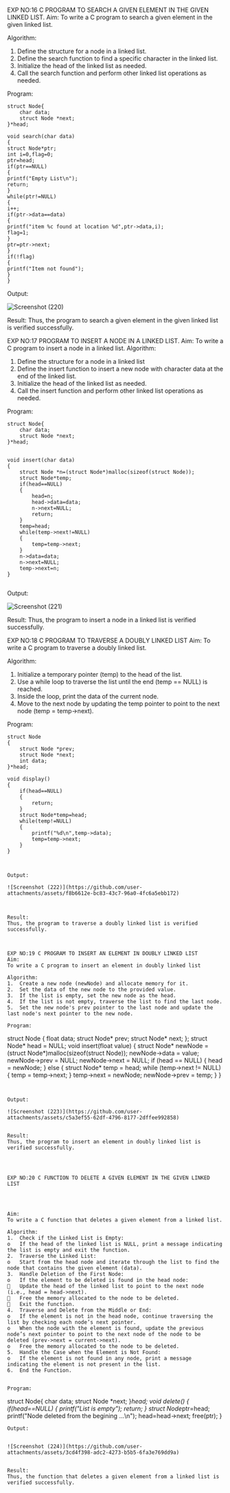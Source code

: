 EXP NO:16 C PROGRAM TO SEARCH A GIVEN ELEMENT IN THE GIVEN LINKED LIST.
Aim:
To write a C program to search a given element in the given linked list.

Algorithm:
1.	Define the structure for a node in a linked list.
2.	Define the search function to find a specific character in the linked list.
3.	Initialize the head of the linked list as needed.
4.	Call the search function and perform other linked list operations as needed.
 
Program:

```
struct Node{
    char data; 
    struct Node *next;
}*head;

void search(char data)
{
struct Node*ptr;
int i=0,flag=0;
ptr=head;
if(ptr==NULL)
{
printf("Empty List\n");
return;
}
while(ptr!=NULL)
{
i++;
if(ptr->data==data)
{
printf("item %c found at location %d",ptr->data,i);
flag=1;
}
ptr=ptr->next;
}
if(!flag)
{
printf("Item not found");
}
}
```


Output:

![Screenshot (220)](https://github.com/user-attachments/assets/02d59f63-1c0a-49dd-96be-aa23c38b7175)


Result:
Thus, the program to search a given element in the given linked list is verified successfully.


 
EXP NO:17  PROGRAM TO INSERT A NODE IN A LINKED LIST.
Aim:
To write a C program to insert a node in a linked list.
Algorithm:
1.	Define the structure for a node in a linked list
2.	Define the insert function to insert a new node with character data at the end of the linked list.
3.	Initialize the head of the linked list as needed.
4.	Call the insert function and perform other linked list operations as needed.
 
Program:
```
struct Node{
    char data; 
    struct Node *next;
}*head;


void insert(char data)
{
    struct Node *n=(struct Node*)malloc(sizeof(struct Node));
    struct Node*temp;
    if(head==NULL)
    {
        head=n;
        head->data=data;
        n->next=NULL;
        return;
    }
    temp=head;
    while(temp->next!=NULL)
    {
        temp=temp->next;
    }
    n->data=data;
    n->next=NULL;
    temp->next=n;
}
    
```
Output:

 ![Screenshot (221)](https://github.com/user-attachments/assets/e56e47a8-8d31-490d-b6d9-451dd8b3840d)

Result:
Thus, the program to insert a node in a linked list is verified successfully.


 
EXP NO:18 C PROGRAM TO TRAVERSE A DOUBLY LINKED LIST
Aim:
To write a C program to traverse a doubly linked list.

Algorithm:
1.	Initialize a temporary pointer (temp) to the head of the list.
2.	Use a while loop to traverse the list until the end (temp == NULL) is reached.
3.	Inside the loop, print the data of the current node.
4.	Move to the next node by updating the temp pointer to point to the next node (temp = temp->next).
 
Program:
```
struct Node
{
    struct Node *prev;
    struct Node *next;
    int data;
}*head;

void display()
{
    if(head==NULL)
    {
        return;
    }
    struct Node*temp=head;
    while(temp!=NULL)
    {
        printf("%d\n",temp->data);
        temp=temp->next;
    }
}
     


Output:

![Screenshot (222)](https://github.com/user-attachments/assets/f8b6612e-bc83-43c7-96a0-4fc6a5ebb172)



Result:
Thus, the program to traverse a doubly linked list is verified successfully. 



EXP NO:19 C PROGRAM TO INSERT AN ELEMENT IN DOUBLY LINKED LIST
Aim:
To write a C program to insert an element in doubly linked list

Algorithm:
1.	Create a new node (newNode) and allocate memory for it.
2.	Set the data of the new node to the provided value.
3.	If the list is empty, set the new node as the head.
4.	If the list is not empty, traverse the list to find the last node.
5.	Set the new node's prev pointer to the last node and update the last node's next pointer to the new node.
 
Program:

```
struct Node {
    float data;
    struct Node* prev;
    struct Node* next;
};
struct Node* head = NULL;
void insert(float value) {
    struct Node* newNode = (struct Node*)malloc(sizeof(struct Node));
    newNode->data = value;
    newNode->prev = NULL;
    newNode->next = NULL;
    if (head == NULL) {
        head = newNode;
    } else {
        struct Node* temp = head;
        while (temp->next != NULL) {
            temp = temp->next;
        }
        temp->next = newNode;
        newNode->prev = temp;
    }
}

```


Output:

![Screenshot (223)](https://github.com/user-attachments/assets/c5a3ef55-62df-4796-8177-2dffee992858)


Result:
Thus, the program to insert an element in doubly linked list is verified successfully.




EXP NO:20 C FUNCTION TO DELETE A GIVEN ELEMENT IN THE GIVEN LINKED LIST




Aim:
To write a C function that deletes a given element from a linked list.

Algorithm:
1.	Check if the Linked List is Empty:
o	If the head of the linked list is NULL, print a message indicating the list is empty and exit the function.
2.	Traverse the Linked List:
o	Start from the head node and iterate through the list to find the node that contains the given element (data).
3.	Handle Deletion of the First Node:
o	If the element to be deleted is found in the head node:
	Update the head of the linked list to point to the next node (i.e., head = head->next).
	Free the memory allocated to the node to be deleted.
	Exit the function.
4.	Traverse and Delete from the Middle or End:
o	If the element is not in the head node, continue traversing the list by checking each node’s next pointer.
o	When the node with the element is found, update the previous node’s next pointer to point to the next node of the node to be deleted (prev->next = current->next).
o	Free the memory allocated to the node to be deleted.
5.	Handle the Case when the Element is Not Found:
o	If the element is not found in any node, print a message indicating the element is not present in the list.
6.	End the Function.


Program:

```
struct Node{
    char data; 
    struct Node *next;
}*head;
void delete()
{
    if(head==NULL)
    {
        printf("List is empty");
        return;
    }
    struct Node*ptr=head;
    printf("Node deleted from the begining ...\n");
    head=head->next;
    free(ptr);
}

 ```
Output:


![Screenshot (224)](https://github.com/user-attachments/assets/3cd4f398-adc2-4273-b5b5-6fa3e769dd9a)


Result:
Thus, the function that deletes a given element from a linked list is verified successfully.





